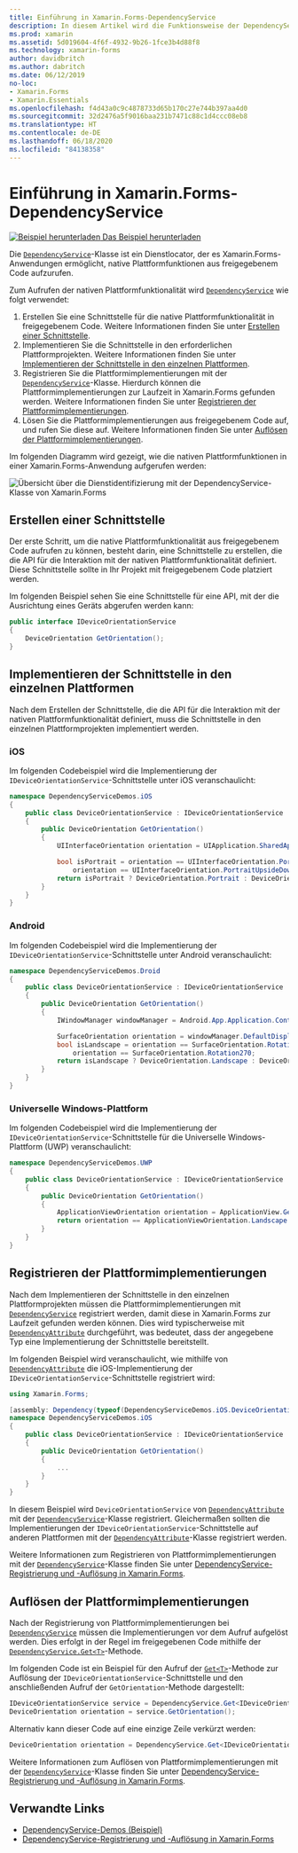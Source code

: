 ```yaml
---
title: Einführung in Xamarin.Forms-DependencyService
description: In diesem Artikel wird die Funktionsweise der DependencyService-Klasse von Xamarin.Forms für den Aufruf der nativen Plattformfunktionalität beschrieben.
ms.prod: xamarin
ms.assetid: 5d019604-4f6f-4932-9b26-1fce3b4d88f8
ms.technology: xamarin-forms
author: davidbritch
ms.author: dabritch
ms.date: 06/12/2019
no-loc:
- Xamarin.Forms
- Xamarin.Essentials
ms.openlocfilehash: f4d43a0c9c4878733d65b170c27e744b397aa4d0
ms.sourcegitcommit: 32d2476a5f9016baa231b7471c88c1d4ccc08eb8
ms.translationtype: HT
ms.contentlocale: de-DE
ms.lasthandoff: 06/18/2020
ms.locfileid: "84138358"
---
```

# <a name="xamarinforms-dependencyservice-introduction"></a>Einführung in Xamarin.Forms-DependencyService

[![Beispiel herunterladen](~/media/shared/download.png) Das Beispiel herunterladen](https://docs.microsoft.com/samples/xamarin/xamarin-forms-samples/dependencyservice/)

Die [`DependencyService`](xref:Xamarin.Forms.DependencyService)-Klasse ist ein Dienstlocator, der es Xamarin.Forms-Anwendungen ermöglicht, native Plattformfunktionen aus freigegebenem Code aufzurufen.

Zum Aufrufen der nativen Plattformfunktionalität wird [`DependencyService`](xref:Xamarin.Forms.DependencyService) wie folgt verwendet:

1. Erstellen Sie eine Schnittstelle für die native Plattformfunktionalität in freigegebenem Code. Weitere Informationen finden Sie unter [Erstellen einer Schnittstelle](#create-an-interface).
1. Implementieren Sie die Schnittstelle in den erforderlichen Plattformprojekten. Weitere Informationen finden Sie unter [Implementieren der Schnittstelle in den einzelnen Plattformen](#implement-the-interface-on-each-platform).
1. Registrieren Sie die Plattformimplementierungen mit der [`DependencyService`](xref:Xamarin.Forms.DependencyService)-Klasse. Hierdurch können die Plattformimplementierungen zur Laufzeit in Xamarin.Forms gefunden werden. Weitere Informationen finden Sie unter [Registrieren der Plattformimplementierungen](#register-the-platform-implementations).
1. Lösen Sie die Plattformimplementierungen aus freigegebenem Code auf, und rufen Sie diese auf. Weitere Informationen finden Sie unter [Auflösen der Plattformimplementierungen](#resolve-the-platform-implementations).

Im folgenden Diagramm wird gezeigt, wie die nativen Plattformfunktionen in einer Xamarin.Forms-Anwendung aufgerufen werden:

![Übersicht über die Dienstidentifizierung mit der DependencyService-Klasse von Xamarin.Forms](introduction-images/dependency-service.png "Dienstidentifizierung mit DependencyService")

## <a name="create-an-interface"></a>Erstellen einer Schnittstelle

Der erste Schritt, um die native Plattformfunktionalität aus freigegebenem Code aufrufen zu können, besteht darin, eine Schnittstelle zu erstellen, die die API für die Interaktion mit der nativen Plattformfunktionalität definiert. Diese Schnittstelle sollte in Ihr Projekt mit freigegebenem Code platziert werden.

Im folgenden Beispiel sehen Sie eine Schnittstelle für eine API, mit der die Ausrichtung eines Geräts abgerufen werden kann:

```csharp
public interface IDeviceOrientationService
{
    DeviceOrientation GetOrientation();
}
```

## <a name="implement-the-interface-on-each-platform"></a>Implementieren der Schnittstelle in den einzelnen Plattformen

Nach dem Erstellen der Schnittstelle, die die API für die Interaktion mit der nativen Plattformfunktionalität definiert, muss die Schnittstelle in den einzelnen Plattformprojekten implementiert werden.

### <a name="ios"></a>iOS

Im folgenden Codebeispiel wird die Implementierung der `IDeviceOrientationService`-Schnittstelle unter iOS veranschaulicht:

```csharp
namespace DependencyServiceDemos.iOS
{
    public class DeviceOrientationService : IDeviceOrientationService
    {
        public DeviceOrientation GetOrientation()
        {
            UIInterfaceOrientation orientation = UIApplication.SharedApplication.StatusBarOrientation;

            bool isPortrait = orientation == UIInterfaceOrientation.Portrait ||
                orientation == UIInterfaceOrientation.PortraitUpsideDown;
            return isPortrait ? DeviceOrientation.Portrait : DeviceOrientation.Landscape;
        }
    }
}
```

### <a name="android"></a>Android

Im folgenden Codebeispiel wird die Implementierung der `IDeviceOrientationService`-Schnittstelle unter Android veranschaulicht:

```csharp
namespace DependencyServiceDemos.Droid
{
    public class DeviceOrientationService : IDeviceOrientationService
    {
        public DeviceOrientation GetOrientation()
        {
            IWindowManager windowManager = Android.App.Application.Context.GetSystemService(Context.WindowService).JavaCast<IWindowManager>();

            SurfaceOrientation orientation = windowManager.DefaultDisplay.Rotation;
            bool isLandscape = orientation == SurfaceOrientation.Rotation90 ||
                orientation == SurfaceOrientation.Rotation270;
            return isLandscape ? DeviceOrientation.Landscape : DeviceOrientation.Portrait;
        }
    }
}
```

### <a name="universal-windows-platform"></a>Universelle Windows-Plattform

Im folgenden Codebeispiel wird die Implementierung der `IDeviceOrientationService`-Schnittstelle für die Universelle Windows-Plattform (UWP) veranschaulicht:

```csharp
namespace DependencyServiceDemos.UWP
{
    public class DeviceOrientationService : IDeviceOrientationService
    {
        public DeviceOrientation GetOrientation()
        {
            ApplicationViewOrientation orientation = ApplicationView.GetForCurrentView().Orientation;
            return orientation == ApplicationViewOrientation.Landscape ? DeviceOrientation.Landscape : DeviceOrientation.Portrait;
        }
    }
}
```

## <a name="register-the-platform-implementations"></a>Registrieren der Plattformimplementierungen

Nach dem Implementieren der Schnittstelle in den einzelnen Plattformprojekten müssen die Plattformimplementierungen mit [`DependencyService`](xref:Xamarin.Forms.DependencyService) registriert werden, damit diese in Xamarin.Forms zur Laufzeit gefunden werden können. Dies wird typischerweise mit [`DependencyAttribute`](xref:Xamarin.Forms.DependencyAttribute) durchgeführt, was bedeutet, dass der angegebene Typ eine Implementierung der Schnittstelle bereitstellt.

Im folgenden Beispiel wird veranschaulicht, wie mithilfe von [`DependencyAttribute`](xref:Xamarin.Forms.DependencyAttribute) die iOS-Implementierung der `IDeviceOrientationService`-Schnittstelle registriert wird:

```csharp
using Xamarin.Forms;

[assembly: Dependency(typeof(DependencyServiceDemos.iOS.DeviceOrientationService))]
namespace DependencyServiceDemos.iOS
{
    public class DeviceOrientationService : IDeviceOrientationService
    {
        public DeviceOrientation GetOrientation()
        {
            ...
        }
    }
}
```

In diesem Beispiel wird `DeviceOrientationService` von [`DependencyAttribute`](xref:Xamarin.Forms.DependencyAttribute) mit der [`DependencyService`](xref:Xamarin.Forms.DependencyService)-Klasse registriert. Gleichermaßen sollten die Implementierungen der `IDeviceOrientationService`-Schnittstelle auf anderen Plattformen mit der [`DependencyAttribute`](xref:Xamarin.Forms.DependencyAttribute)-Klasse registriert werden.

Weitere Informationen zum Registrieren von Plattformimplementierungen mit der [`DependencyService`](xref:Xamarin.Forms.DependencyService)-Klasse finden Sie unter [DependencyService-Registrierung und -Auflösung in Xamarin.Forms](registration-and-resolution.md).

## <a name="resolve-the-platform-implementations"></a>Auflösen der Plattformimplementierungen

Nach der Registrierung von Plattformimplementierungen bei [`DependencyService`](xref:Xamarin.Forms.DependencyService) müssen die Implementierungen vor dem Aufruf aufgelöst werden. Dies erfolgt in der Regel im freigegebenen Code mithilfe der [`DependencyService.Get<T>`](xref:Xamarin.Forms.DependencyService.Get*)-Methode.

Im folgenden Code ist ein Beispiel für den Aufruf der [`Get<T>`](xref:Xamarin.Forms.DependencyService.Get*)-Methode zur Auflösung der `IDeviceOrientationService`-Schnittstelle und den anschließenden Aufruf der `GetOrientation`-Methode dargestellt:

```csharp
IDeviceOrientationService service = DependencyService.Get<IDeviceOrientationService>();
DeviceOrientation orientation = service.GetOrientation();
```

Alternativ kann dieser Code auf eine einzige Zeile verkürzt werden:

```csharp
DeviceOrientation orientation = DependencyService.Get<IDeviceOrientationService>().GetOrientation();
```

Weitere Informationen zum Auflösen von Plattformimplementierungen mit der [`DependencyService`](xref:Xamarin.Forms.DependencyService)-Klasse finden Sie unter [DependencyService-Registrierung und -Auflösung in Xamarin.Forms](registration-and-resolution.md).

## <a name="related-links"></a>Verwandte Links

- [DependencyService-Demos (Beispiel)](https://docs.microsoft.com/samples/xamarin/xamarin-forms-samples/dependencyservice/)
- [DependencyService-Registrierung und -Auflösung in Xamarin.Forms](registration-and-resolution.md)
